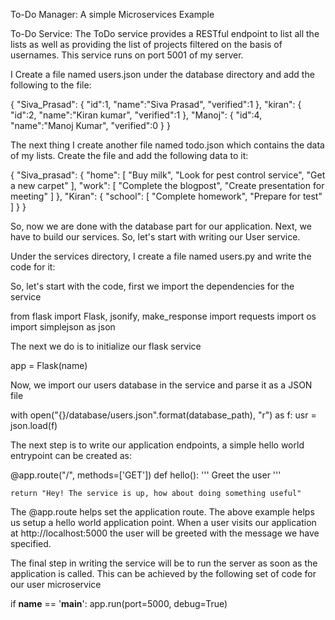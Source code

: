 To-Do Manager: A simple Microservices Example

To-Do Service: The ToDo service provides a RESTful endpoint to list all the lists as well as providing the list of projects filtered on the basis of usernames. 
This service runs on port 5001 of my server.


I Create a file named users.json under the database directory and add the following to the file:




{
    "Siva_Prasad": {
        "id":1,
        "name":"Siva Prasad",
        "verified":1
    },
    "kiran": {
        "id":2,
        "name":"Kiran kumar",
        "verified":1
    },
    "Manoj": {
        "id":4,
        "name":"Manoj Kumar",
        "verified":0
    }
}






The next thing I create another file named todo.json which contains the data of my lists.
 Create the file and add the following data to it:
 
 
 
 
 

{
    "Siva_prasad": {
        "home": [
            "Buy milk",
            "Look for pest control service",
            "Get a new carpet"
        ],
        "work": [
            "Complete the blogpost",
            "Create presentation for meeting"
        ]
    },
    "Kiran": {
        "school": [
            "Complete homework",
            "Prepare for test"
        ]
    }
}





So, now we are done with the database part for our application. Next, we have to build our services. So, 
let's start with writing our User service.

Under the services directory, I create a file named users.py and write the code for it:

So, let's start with the code, first we import the dependencies for the service


from flask import Flask, jsonify, make_response
import requests
import os
import simplejson as json



The next we do is to initialize our flask service


app = Flask(name)


Now, we import our users database in the service and parse it as a JSON file


with open("{}/database/users.json".format(database_path), "r") as f:
    usr = json.load(f)


The next step is to write our application endpoints, a simple hello world entrypoint can be created as:


@app.route("/", methods=['GET'])
def hello():
    ''' Greet the user '''

    return "Hey! The service is up, how about doing something useful"





The @app.route helps set the application route. The above example helps us setup a hello world application point. When a user visits our application at http://localhost:5000 the user will be greeted with the message we have specified.


The final step in writing the service will be to run the server as soon as the application is called. 
This can be achieved by the following set of code for our user microservice

if __name__ == '__main__':
    app.run(port=5000, debug=True)
